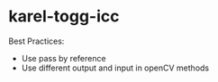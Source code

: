 # karel-togg-icc

Best Practices:
- Use pass by reference
- Use different output and input in openCV methods
